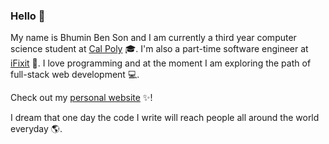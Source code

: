 ### Hello 👋
My name is Bhumin Ben Son and I am currently a third year computer science student at <a href="https://calpoly.edu">Cal Poly<a/> :mortar_board:. I'm also a part-time software engineer at <a href="https://ifixit.com">iFixit<a/> :wrench:. I love programming and at the moment I am exploring the path of full-stack web development :computer:. 

Check out my <a href="https://bhuminson.github.io">personal website<a/> :sparkles:!

I dream that one day the code I write will reach people all around the world everyday :earth_americas:.

<!--
**bhuminson/bhuminson** is a ✨ _special_ ✨ repository because its `README.md` (this file) appears on your GitHub profile.

Here are some ideas to get you started:

- 🔭 I’m currently working on ...
- 🌱 I’m currently learning ...
- 👯 I’m looking to collaborate on ...
- 🤔 I’m looking for help with ...
- 💬 Ask me about ...
- 📫 How to reach me: ...
- 😄 Pronouns: ...
- ⚡ Fun fact: ...
-->
